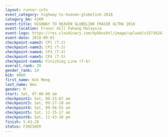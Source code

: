 ```yaml
---
layout: runner-info 
event_category: highway-to-heaven-globelink-2018 
category_km: 42KM 
event-title: HIGHWAY TO HEAVEN GLOBELINK FRASER ULTRA 2018 
event-location: Fraser Hill Pahang Malaysia 
event-logo: https://res.cloudinary.com/dykbosktl/image/upload/v1573624145/Logo/download_nnzjlh.png 
event-date: 2018-09-01 
checkpoint-name2: CP1 (T-2) 
checkpoint-name3: CP2 (T-3) 
checkpoint-name4: CP3 (T-4) 
checkpoint-name5: CP4 (T-5) 
checkpoint-name6: Finishing Line (T-6) 
overall_rank: 20
gender_rank: 14
bib: 4060
first_name: Kok Meng
last_name: Woo
gender: M
start: Sat, 07-00-00 am
checkpoint2: Sat, 08-33-07 am
checkpoint3: Sat, 09-27-10 am
checkpoint4: Sat, 09-56-55 am
checkpoint5: Sat, 11-15-17 am
checkpoint6: Sat, 12-43-28 pm
finish: 5-43-28
status: FINISHER
---
```

